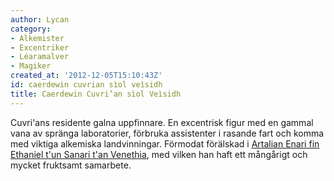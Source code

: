 ```yaml
---
author: Lycan
category:
- Alkemister
- Excentriker
- Léaramalver
- Magiker
created_at: '2012-12-05T15:10:43Z'
id: caerdewin cuvrian sìol veìsidh
title: Caerdewin Cuvri’an sìol Veìsidh
---
```

Cuvri'ans residente galna uppfinnare. En excentrisk figur med en gammal vana av spränga laboratorier, förbruka assistenter i rasande fart och komma med viktiga alkemiska landvinningar. Förmodat förälskad i [Artalian Enari fin Ethaniel t'un Sanari t'an Venethia], med vilken han haft ett mångårigt och mycket fruktsamt samarbete.

  [Artalian Enari fin Ethaniel t'un Sanari t'an Venethia]: Artalian_Enari_fin_Ethaniel_tun_Sanari_tan_Venethia